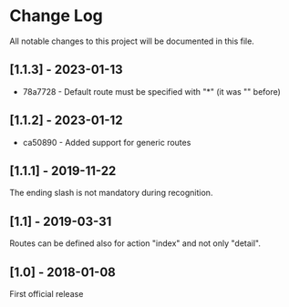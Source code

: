 Change Log
==========
All notable changes to this project will be documented in this file.

## [1.1.3] - 2023-01-13

* 78a7728 - Default route must be specified with "*" (it was "<lang>" before)

## [1.1.2] - 2023-01-12

* ca50890 - Added support for generic routes

## [1.1.1] - 2019-11-22

The ending slash is not mandatory during recognition.

## [1.1] - 2019-03-31

Routes can be defined also for action "index" and not only "detail".

## [1.0] - 2018-01-08

First official release
